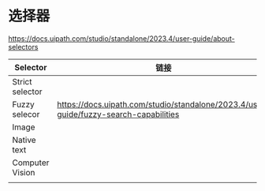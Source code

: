 # 选择器

https://docs.uipath.com/studio/standalone/2023.4/user-guide/about-selectors

| Selector        | 链接                                                         |
| --------------- | ------------------------------------------------------------ |
| Strict selector |                                                              |
| Fuzzy selecor   | https://docs.uipath.com/studio/standalone/2023.4/user-guide/fuzzy-search-capabilities |
| Image           |                                                              |
| Native text     |                                                              |
| Computer Vision |                                                              |
|                 |                                                              |

